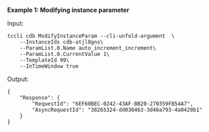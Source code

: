 **Example 1: Modifying instance parameter**



Input: 

```
tccli cdb ModifyInstanceParam --cli-unfold-argument  \
    --InstanceIds cdb-atjl8gns\
    --ParamList.0.Name auto_increment_increment\
    --ParamList.0.CurrentValue 1\
    --TemplateId 99\
    --InTimeWindow true
```

Output: 
```
{
    "Response": {
        "RequestId": "6EF60BEC-0242-43AF-BB20-270359FB54A7",
        "AsyncRequestId": "38265324-dd030463-3d46a793-4a0420b1"
    }
}
```

